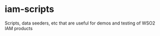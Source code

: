 # iam-scripts
Scripts, data seeders, etc that are useful for demos and testing of WSO2 IAM products
